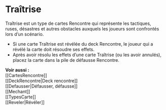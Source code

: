 # Traîtrise
Traîtrise est un type de cartes Rencontre qui représente les tactiques, ruses, désastres et autres obstacles auxquels les joueurs sont confrontés lors d’un scénario.  

- Si une carte Traîtrise est révélée du deck Rencontre, le joueur qui a révélé la carte doit résoudre ses effets. 
- Après avoir résolu les effets d’une carte Traîtrise (ou les avoir annulés), placez la carte dans la pile de défausse Rencontre.

**Voir aussi :**  
[[CartesRencontre]]  
[[DeckRencontre|Deck rencontre]]  
[[Defausser|Défausser, défausse]]  
[[Mechant]]  
[[TypesCarte]]  
[[Reveler|Révéler]]